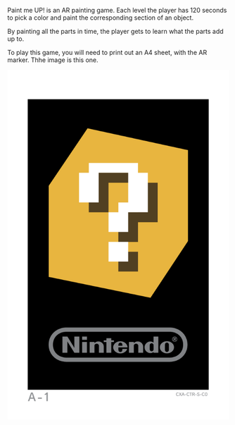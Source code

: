 Paint me UP! is an AR painting game. Each level the player has 120 seconds to pick a color and paint the corresponding section of an object.

By painting all the parts in time, the player gets to learn what the parts add up to.

To play this game, you will need to print out an A4 sheet, with the AR marker.
Thhe image is this one.

![Alt text](Assets/ScannableImages/Ar.png)